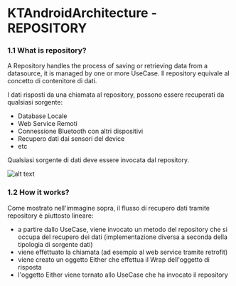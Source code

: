 
# KTAndroidArchitecture - REPOSITORY

### 1.1 What is repository?
A Repository handles the process of saving or retrieving data from a datasource, it is managed by one or more UseCase.
Il repository equivale al concetto di contenitore di dati. 

I dati risposti da una chiamata al repository, possono essere recuperati da qualsiasi sorgente:
* Database Locale
* Web Service Remoti
* Connessione Bluetooth con altri dispositivi
* Recupero dati dai sensori del device
* etc

Qualsiasi sorgente di dati deve essere invocata dal repository.

![alt text](https://github.com/bbrends/KTAndroidArchitecture/blob/patch-1/repository.png)

### 1.2 How it works?

Come mostrato nell'immagine sopra, il flusso di recupero dati tramite repository è piuttosto lineare:
* a partire dallo UseCase, viene invocato un metodo del repository che si occupa del recupero dei dati (implementazione diversa a seconda della tipologia di sorgente dati)
* viene effettuato la chiamata (ad esempio al web service tramite retrofit)
* viene creato un oggetto Either che effettua il Wrap dell'oggetto di risposta
* l'oggetto Either viene tornato allo UseCase che ha invocato il repository
